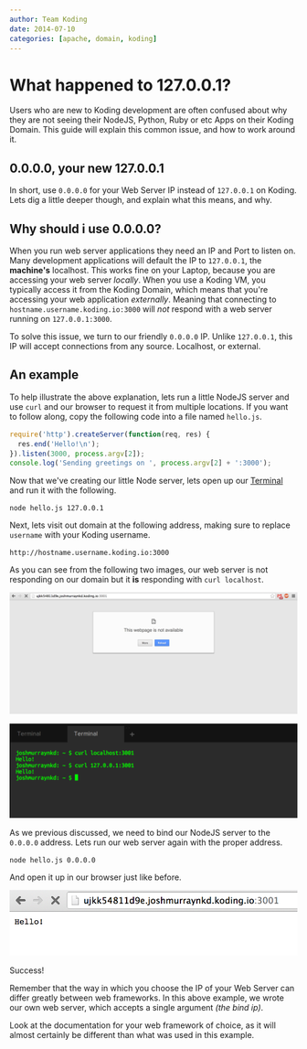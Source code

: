 ```yaml
---
author: Team Koding
date: 2014-07-10
categories: [apache, domain, koding]
---
```



# What happened to 127.0.0.1?

Users who are new to Koding development are often confused about why they are 
not seeing their NodeJS, Python, Ruby or etc Apps on their Koding Domain. This 
guide will explain this common issue, and how to work around it.

## 0.0.0.0, your new 127.0.0.1

In short, use `0.0.0.0` for your Web Server IP instead of `127.0.0.1` on 
Koding. Lets dig a little deeper though, and explain what this means, and why.

## Why should i use 0.0.0.0?

When you run web server applications they need an IP and Port to listen on.
Many development applications will default the IP to `127.0.0.1`, the 
**machine's** localhost. This works fine on your Laptop, because you are 
accessing your web server *locally*. When you use a Koding VM, you typically 
access it from the Koding Domain, which means that you're accessing your 
web application *externally*. Meaning that connecting to 
`hostname.username.koding.io:3000` will *not* respond with a web server 
running on `127.0.0.1:3000`.

To solve this issue, we turn to our friendly `0.0.0.0` IP. Unlike `127.0.0.1`, 
this IP will accept connections from any source. Localhost, or external.

## An example

To help illustrate the above explanation, lets run a little NodeJS server and 
use `curl` and our browser to request it from multiple locations. If you want 
to follow along, copy the following code into a file named `hello.js`.

```javascript
require('http').createServer(function(req, res) {
  res.end('Hello!\n');
}).listen(3000, process.argv[2]);
console.log('Sending greetings on ', process.argv[2] + ':3000');
```

Now that we've creating our little Node server, lets open up our 
[Terminal][terminal] and run it with the following.

```
node hello.js 127.0.0.1
```

Next, lets visit out domain at the following address, making sure to replace 
`username` with your Koding username.

```
http://hostname.username.koding.io:3000
```

As you can see from the following two images, our web server is not responding 
on our domain but it **is** responding with `curl localhost`.

![127 with Browser](127-browser.png)

![127 with Curl](127-curl.png)

As we previous discussed, we need to bind our NodeJS server to the `0.0.0.0` 
address. Lets run our web server again with the proper address.

```
node hello.js 0.0.0.0
```

And open it up in our browser just like before.

![0000 with Browser](0000-browser.png)

Success!

Remember that the way in which you choose the IP of your Web Server can differ 
greatly between web frameworks. In this above example, we wrote our own web 
server, which accepts a single argument *(the bind ip)*.

Look at the documentation for your web framework of choice, as it will almost 
certainly be different than what was used in this example.




[terminal]: https://koding.com/Terminal
